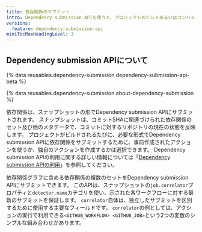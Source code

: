 ```yaml
---
title: 依存関係のサブミット
intro: Dependency submission APIを使うと、プロジェクトのビルドあるいはコンパイル時に解決される依存関係などをプロジェクトにサブミットできます。
versions:
  feature: dependency-submission-api
miniTocMaxHeadingLevel: 3
---
```


## Dependency submission APIについて

{% data reusables.dependency-submission.dependency-submission-api-beta %}

{% data reusables.dependency-submission.about-dependency-submission %}

依存関係は、スナップショットの形でDependency submission APIにサブミットされます。 スナップショットは、コミットSHAに関連づけられた依存関係のセット及び他のメタデータで、コミットに対するリポジトリの現在の状態を反映します。  プロジェクトがビルドされるたびに、必要な形式でDependency submission APIに依存関係をサブミットするために、事前作成されたアクションを使うか、独自のアクションを作成するかは選択できます。 Dependency submission APIの利用に関する詳しい情報については「[Dependency submission APIの利用](/code-security/supply-chain-security/understanding-your-software-supply-chain/using-the-dependency-submission-api)」を参照してください。

依存関係グラフに含める依存関係の複数のセットをDependency submission APIにサブミットできます。 このAPIは、スナップショットの`job.correlator`プロパティと`detector.name`カテゴリを使い、示された各ワークフローに対する最新のサブミットを保証します。 `correlator`自体は、独立したサブミットを区別するために使用する主要なフィールドです。 `correlator`の例としては、アクションの実行で利用できる`<GITHUB_WORKFLOW> <GITHUB_JOB>`という2つの変数のシンプルな組み合わせがあります。
